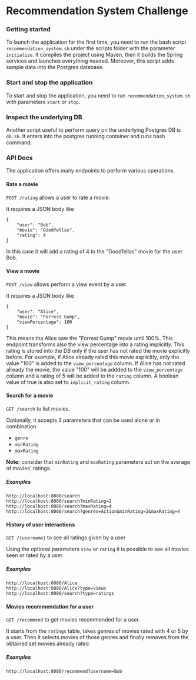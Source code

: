 # Recommendation System Challenge

### Getting started

To launch the application for the first time, you need to run the bash script `recommendation_system.sh` under the
scripts folder with the parameter `initialize`.
It compiles the project using Maven, then it builds the Spring services and launches everything needed.
Moreover, this script adds sample data into the Postgres database.

### Start and stop the application

To start and stop the application, you need to run `recommendation_system.sh` with parameters `start` or `stop`.

### Inspect the underlying DB

Another script useful to perform query on the underlying Postgres DB is `db.sh`.
It enters into the postgres running container and runs bash command.

### API Docs

The application offers many endpoints to perform various operations.

#### Rate a movie

`POST /rating` allows a user to rate a movie.

It requires a JSON body like

```
{
    "user": "Bob",
    "movie": "Goodfellas",
    "rating": 4
}
```

In this case it will add a rating of 4 to the "Goodfellas" movie for the user Bob.

#### View a movie

`POST /view` allows perform a view event by a user.

It requires a JSON body like

```
{
    "user": "Alice",
    "movie": "Forrest Gump",
    "viewPercentage": 100
}
```

This means tha Alice saw the "Forrest Gump" movie until 100%.
This endpoint transforms also the view percentage into a rating implicitly.
This rating is stored into the DB only if the user has not rated the movie explicitly before.
For example, if Alice already rated this movie explicitly, only the value "100" is added to the `view_percentage`
column.
If Alice has not rated already the movie, the value "100" will be addded to the `view_percentage` column and a rating of
5 will be added to the `rating` column. A boolean value of true is also set to `implicit_rating` column.

#### Search for a movie

`GET /search` to list movies.

Optionally, it accepts 3 parameters that can be used alone or in combination.

* `genre`
* `minRating`
* `maxRating`

**Note:** consider that `minRating` and `maxRating` parameters act on the average of movies' ratings.

##### Examples

```
http://localhost:8080/search
http://localhost:8080/search?minRating=2
http://localhost:8080/search?maxRating=4
http://localhost:8080/search?genres=Action&minRating=2&maxRating=4
```

#### History of user interactions

`GET /{username}` to see all ratings given by a user

Using the optional parameters `view` or `rating` it is possible to see all movies seen or rated by a user.

##### Examples

```
http://localhost:8080/Alice
http://localhost:8080/Alice?type=views
http://localhost:8080/search?type=ratings
```

#### Movies recommendation for a user

`GET /recommend` to get movies recommended for a user.

It starts from the `ratings` table, takes genres of movies rated with 4 or 5 by a user.
Then it selects movies of those genres and finally removes from the obtained set movies already rated.

##### Examples

```
http://localhost:8080/recommend?username=Bob
```

